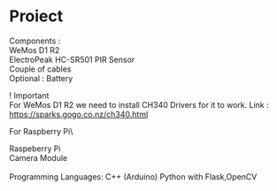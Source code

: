 # Proiect



Components :  
WeMos D1 R2\
ElectroPeak HC-SR501 PIR Sensor\
Couple of cables\
Optional : Battery 


! Important\
	For WeMos D1 R2 we need to install CH340 Drivers for it to work. 
	Link : https://sparks.gogo.co.nz/ch340.html

For Raspberry Pi\

Raspeberry Pi\
Camera Module\
\
Programming Languages:
C++ (Arduino)
Python with Flask,OpenCV
